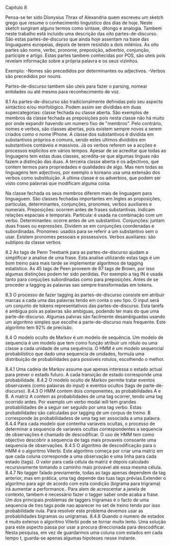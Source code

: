 Capitulo 8

Pensa-se ter sido Dionysius Thrax of Alexandria quem escreveu um sketch grego que resume o conhecimento linguistico dos dias de hoje. Neste sketch surgiram alguns termos como sintaxe, ditongo e analogia. Tambem neste trabalho está incluido uma descrição das oito partes-de-discurso. 
São estas partes-de-discurso que ainda hoje assentam na base das linguaguens europeias, depois de terem resistido a dois milénios. As oito partes são nome, verbo, pronome, preposição, adverbio, conjunção, participle e artigo.
Estas partes tambem conhecidas por POS, são uteis pois revelam informação sobre a própria palavra e os seus vizinhos.

Exemplo:
-Nomes são precedidos por determinantes ou adjectivos.
-Verbos são precedidos por nouns.

Partes-de-discurso tambem são uteis para fazer o parsing, nomear entidades ou até mesmo para reconhecimento de voz.

8.1
As partes-de-discurso são tradicionalmente definidas pelo seu aspecto sintáctico e/ou morfológico. Podem assim ser divididas em duas supercategorias: classe fechada ou classe aberta.
São exemplos de membros da classe fechada as preposições pois nesta classe não há muito por onde expandir havendo um numero fixo de "membros". Pelo contrário, nomes e verbos, são classes abertas, pois existem sempre novos a serem criados como o nome IPhone. 
A classe dos substantivos é dividida em substantivos próprios e comuns, sendo estes ultimos divididos em substantivos contáveis e massivos. Já os verbos referem se a acções e processos explicitos em vários tempos. Apesar de se acreditar que todas as linguagens tem estas duas classes, acredita-se que algumas linguas não fazem a distinção das duas.
A terceira classe aberta é os adjectivos, que contem termos para propriedades e qualidades de algo. Mas nem todas as linguagens tem adjectivos, por exemplo o koreano usa uma extensão dos verbos como substituição.
A ultima classe é os adverbios, que podem ser visto como palavras que modificam alguma coisa.

Na classe fechada os seus membros diferem mais de linguagem para linguaguem. São classes fechadas importantes em Ingles as proposições, particulas, determinantes, conjunções, pronomes, verbos auxiliares e numerais.
Preposições: ocorrem antes de frases substantivas. Indicam relações espaciais e temporais.
Particula: é usada na combinação com um verbo.
Determinantes: ocorre antes de um substantivo. 
Conjunções: juntam duas frases ou expressões. Dividem se em conjunções coordenadas e subordinadas.
Pronomes: usados para se referir a um substantivo sem o usar. Existem pronomes pessoais e possessivos.
Verbos auxiliares: são subtipos da classe verbos.

8.2
As tags de Penn Treebank para as partes-de-discurso ajudam a simplificar a analise de uma frase. Esta analise utilizando estas tags é um bom treino para mais tarde se implementar algoritmos de tagging estatistico. 
As 45 tags de Peen proveem de 87 tags de Brown, por isso algumas distinções podem ter sido perdidas. Por exemplo a tag IN é usada tanto para conjuções subordinadas como para preposições. 
Antes de se proceder a tagging as palavras sao sempre transformadas em tokens.

8.3
O processo de fazer tagging às partes-de-discurso consiste em atribuir marcas a cada uma das palavras tendo em conta o seu tipo. O input será um conjunto de tokens representativos das partes-de-discurso.
Esta tarefa é ambigua pois as palavras são ambiguas, podendo ter mais do que uma parte-de-discurso.
Algumas palvras são facilmente desambiguadas usando um algoritmo simples que escolhe a parte-de-discurso mais frequente. Este algoritmo tem 92% de precisão.

8.4
O modelo oculto de Markov é um modelo de sequência. Um modelo de sequencia é um modelo que tem como função atribuir um rótulo ou uma classe a cada unidade de uma sequência. O HMM é um modelo sequencial probabilistico que dado uma sequencia de unidades, formula uma distribuição de probabilidades para possiveis rotulos, escolhendo o melhor.

8.4.1
Uma cadeia de Markov assume que apenas interessa o estado actual para prever o estado futuro.
A cada transição de estado corresponde uma probabilidade.
8.4.2
O modelo oculto de Markov permite tratar eventos observaveis (como palavras do input) e eventos ocultos (tags de parte-de-discurso).
8.4.3
O HMM contem dois componentes, as probabilidades A e B. A matriz A contem as probabilidades de uma tag ocorrer, tendo uma tag ocorrido antes. Por exemplo um verbo modal will tem grandes probabilidades de a seguir ser seguido por uma tag verbo. Estas probabilidades são calculadas por tagging de um corpus de treino.
B corresponde às probabilidadess de uma tag ser associada a uma palavra.
8.4.4
Para cada modelo que contenha variaveis ocultas, o processo de determinar a sequencia de variaveis ocultas correspondentes a sequencia de observações é chamado de descodificar. O uso de HMM tem como objectivo descobrir a sequencia de tags mais provaveis consoante uma sequencia de observações.
8.4.5
O algoritmo de descodificação para o HMM é o algoritmo Viterbi. Este algoritmo começa por criar uma matriz em que cada coluna corresponde a uma observação e uma linha para cada estado (tags). O valor para cada célula da matriz é depois calculado recursivamente tomando o caminho mais provavel até essa mesma célula.
8.4.7
No tagger falado previamente, todas as tags apenas dependem da tag anterior, mas em prática, uma tag depende das tuas tags prévias.Extender o algoritmo para agir de acordo com esta condição (bigrama para trigrama) irá aumentar a performance..
Para alem de acrescentar a janela de contexto, tambem é necessário fazer o tagger saber onde acaba a frase. 
Um dos principais problemas de taggers trigramas é o facto de uma sequencia de tres tags pode nao aparecer no set de treino tendo por isso probabilidade nula. Para resolver este problema devemos usar as probabilidades bigramas ou unigramas.
8.4.8
Quando o numero de estados é muito extenso o algoritmo Viterbi pode se tornar muito lento.
Uma solução para este aspecto passa por usar a procura direccionada para descodificar. Nesta pesquisa, em vez de guardarmos uma coluna com estados em cada tempo t, guarda-se apenas algumas hipoteses nesse instante.





